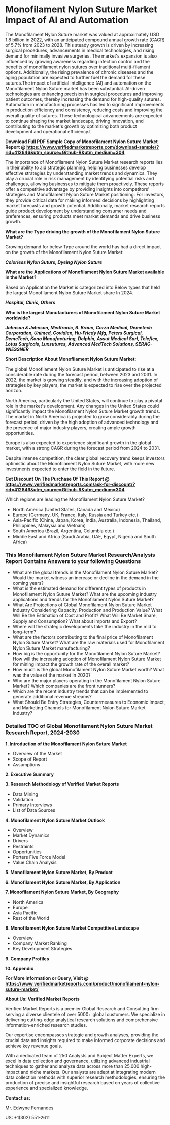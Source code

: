 <meta name="title" content="Global Monofilament Nylon Suture Market Impact of AI and Automation"><meta name="description" content="The Monofilament Nylon Suture market was valued at approximately USD 1.8 billion in 2022, with an anticipated compound annual growth rate (CAGR) of 5.7% from 2023 to 2028"><meta name="title" content="Monofilament Nylon Suture Market Size, Share, Scope, Trends, Growth, Opportunities, Analysis, Forecast"><h1>Monofilament Nylon Suture Market Impact of AI and Automation</h1>The Monofilament Nylon Suture market was valued at approximately USD 1.8 billion in 2022, with an anticipated compound annual growth rate (CAGR) of 5.7% from 2023 to 2028. This steady growth is driven by increasing surgical procedures, advancements in medical technologies, and rising demand for minimally invasive surgeries. The market's expansion is also influenced by growing awareness regarding infection control and the benefits of monofilament nylon sutures over traditional multi-filament options. Additionally, the rising prevalence of chronic diseases and the aging population are expected to further fuel the demand for these sutures.The impact of artificial intelligence (AI) and automation on the Monofilament Nylon Suture market has been substantial. AI-driven technologies are enhancing precision in surgical procedures and improving patient outcomes, thereby increasing the demand for high-quality sutures. Automation in manufacturing processes has led to significant improvements in production efficiency and consistency, reducing costs and improving the overall quality of sutures. These technological advancements are expected to continue shaping the market landscape, driving innovation, and contributing to the market's growth by optimizing both product development and operational efficiency.t</p><p id="" class=""><strong>Download Full PDF Sample Copy of Monofilament Nylon Suture Market Report @ <a href="https://www.verifiedmarketreports.com/download-sample/?rid=412646&utm_source=Github-R&utm_medium=304" target="_blank">https://www.verifiedmarketreports.com/download-sample/?rid=412646&utm_source=Github-R&utm_medium=304</a></strong></p><p>The importance of&nbsp;Monofilament Nylon Suture Market research reports lies in their ability to aid strategic planning, helping businesses develop effective strategies by understanding market trends and dynamics. They play a crucial role in risk management by identifying potential risks and challenges, allowing businesses to mitigate them proactively. These reports offer a competitive advantage by providing insights into competitors' strategies and Monofilament Nylon Suture Market positioning. For investors, they provide critical data for making informed decisions by highlighting market forecasts and growth potential. Additionally, market research reports guide product development by understanding consumer needs and preferences, ensuring products meet market demands and drive business growth.</p><p><strong>What are the&nbsp;Type driving the growth of the Monofilament Nylon Suture Market?</strong></p><p id="" class="">Growing demand for below Type around the world has had a direct impact on the growth of the Monofilament Nylon Suture Market:</p><em><strong>Colorless Nylon Suture, Dyeing Nylon Suture</strong></em></p><strong>What are the&nbsp;Applications&nbsp;of Monofilament Nylon Suture Market available in the Market?</strong></p><p id="" class="">Based on Application the Market is categorized into Below types that held the largest Monofilament Nylon Suture Market share In 2024.</p><em><strong>Hospital, Clinic, Others</strong></em></p><strong>Who is the largest Manufacturers of Monofilament Nylon Suture Market worldwide?</strong></p><p><em><strong>Johnson & Johnson, Medtronic, B. Braun, Corza Medical, Demetech Corporation, Unimed, Covidien, Hu-Friedy Mfg, Peters Surgical, DemeTech, Kono Manufacturing, Dolphin, Assut Medical Sarl, Teleflex, Lotus Surgicals, Luxsutures, Advanced MedTech Solutions, SERAG-WIESSNER</strong></em></p><p id="" class=""><strong>Short Description About Monofilament Nylon Suture Market:</strong></p><p>The global Monofilament Nylon Suture Market is anticipated to rise at a considerable rate during the forecast period, between 2023 and 2031. In 2022, the market is growing steadily, and with the increasing adoption of strategies by key players, the market is expected to rise over the projected horizon.</p><p>North America, particularly the United States, will continue to play a pivotal role in the market's development. Any changes in the United States could significantly impact the Monofilament Nylon Suture Market growth trends. The market in North America is projected to grow considerably during the forecast period, driven by the high adoption of advanced technology and the presence of major industry players, creating ample growth opportunities.</p><p>Europe is also expected to experience significant growth in the global market, with a strong CAGR during the forecast period from 2024 to 2031.</p><p>Despite intense competition, the clear global recovery trend keeps investors optimistic about the Monofilament Nylon Suture Market, with more new investments expected to enter the field in the future.</p><p id="" class=""><strong>Get Discount On The Purchase Of This Report @ <a href="https://www.verifiedmarketreports.com/ask-for-discount/?rid=412646&utm_source=Github-R&utm_medium=304" target="_blank">https://www.verifiedmarketreports.com/ask-for-discount/?rid=412646&utm_source=Github-R&utm_medium=304</a></strong></p>Which regions are leading the Monofilament Nylon Suture Market?</p><ul><li>North America (United States, Canada and Mexico)</li><li>Europe (Germany, UK, France, Italy, Russia and Turkey etc.)</li><li>Asia-Pacific (China, Japan, Korea, India, Australia, Indonesia, Thailand, Philippines, Malaysia and Vietnam)</li><li>South America (Brazil, Argentina, Columbia etc.)</li><li>Middle East and Africa (Saudi Arabia, UAE, Egypt, Nigeria and South Africa)</li></ul><h3 id="" class="">This Monofilament Nylon Suture Market Research/Analysis Report Contains Answers to your following Questions</h3><ul><li>What are the global trends in the Monofilament Nylon Suture Market? Would the market witness an increase or decline in the demand in the coming years?</li><li>What is the estimated demand for different types of products in Monofilament Nylon Suture Market? What are the upcoming industry applications and trends for the Monofilament Nylon Suture Market?</li><li>What Are Projections of Global Monofilament Nylon Suture Market Industry Considering Capacity, Production and Production Value? What Will Be the Estimation of Cost and Profit? What Will Be Market Share, Supply and Consumption? What about imports and Export?</li><li>Where will the strategic developments take the industry in the mid to long-term?</li><li>What are the factors contributing to the final price of Monofilament Nylon Suture Market? What are the raw materials used for Monofilament Nylon Suture Market manufacturing?</li><li>How big is the opportunity for the Monofilament Nylon Suture Market? How will the increasing adoption of Monofilament Nylon Suture Market for mining impact the growth rate of the overall market?</li><li>How much is the global Monofilament Nylon Suture Market worth? What was the value of the market In 2020?</li><li>Who are the major players operating in the Monofilament Nylon Suture Market? Which companies are the front runners?</li><li>Which are the recent industry trends that can be implemented to generate additional revenue streams?</li><li>What Should Be Entry Strategies, Countermeasures to Economic Impact, and Marketing Channels for Monofilament Nylon Suture Market Industry?</li></ul><h3 id="" class="">Detailed TOC of Global Monofilament Nylon Suture Market Research Report, 2024-2030</h3><p id="" class=""><strong>1. Introduction of the Monofilament Nylon Suture Market</strong></p><ul><li>Overview of the Market</li><li>Scope of Report</li><li>Assumptions</li></ul><p id="" class=""><strong>2. Executive Summary</strong></p><p id="" class=""><strong>3. Research Methodology of Verified Market Reports</strong></p><ul><li>Data Mining</li><li>Validation</li><li>Primary Interviews</li><li>List of Data Sources</li></ul><p id="" class=""><strong>4. Monofilament Nylon Suture Market Outlook</strong></p><ul><li>Overview</li><li>Market Dynamics</li><li>Drivers</li><li>Restraints</li><li>Opportunities</li><li>Porters Five Force Model</li><li>Value Chain Analysis</li></ul><p id="" class=""><strong>5. Monofilament Nylon Suture Market, By Product</strong></p><p id="" class=""><strong>6. Monofilament Nylon Suture Market, By Application</strong></p><p id="" class=""><strong>7. Monofilament Nylon Suture Market, By Geography</strong></p><ul><li>North America</li><li>Europe</li><li>Asia Pacific</li><li>Rest of the World</li></ul><p id="" class=""><strong>8. Monofilament Nylon Suture Market Competitive Landscape</strong></p><ul><li>Overview</li><li>Company Market Ranking</li><li>Key Development Strategies</li></ul><p id="" class=""><strong>9. Company Profiles</strong></p><p id="" class=""><strong>10. Appendix</strong></p><p id="" class=""><strong>For More Information or Query, Visit @ <a href="https://www.verifiedmarketreports.com/product/monofilament-nylon-suture-market/" target="_blank">https://www.verifiedmarketreports.com/product/monofilament-nylon-suture-market/</a></strong></p><p id="" class=""><strong>About Us: Verified Market Reports</strong></p><p id="" class="">Verified Market Reports is a premier Global Research and Consulting firm serving a diverse clientele of over 5000+ global customers. We specialize in delivering cutting-edge analytical research solutions and comprehensive information-enriched research studies.</p><p id="" class="">Our expertise encompasses strategic and growth analyses, providing the crucial data and insights required to make informed corporate decisions and achieve key revenue goals.</p><p id="" class="">With a dedicated team of 250 Analysts and Subject Matter Experts, we excel in data collection and governance, utilizing advanced industrial techniques to gather and analyze data across more than 25,000 high-impact and niche markets. Our analysts are adept at integrating modern data collection methods with superior research methodologies, ensuring the production of precise and insightful research based on years of collective experience and specialized knowledge.</p><p id="" class=""><strong>Contact us:</strong></p><p id="" class="">Mr. Edwyne Fernandes</p><p id="" class="">US: +1(302) 551-2611</p>
